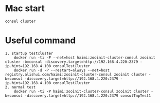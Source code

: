 # Mac start

    consul cluster

# Useful command

    1. startup testcluster
        docker run -ti -P --net=host haimi:zooinit-cluster-consul zooinit cluster -b=consul -discovery.target=http://192.168.4.220:2379 -ip.hint=192.168.4.108 consulTestCluster
        docker run -d -P --restart=always --net=host registry.alishui.com/haimi:zooinit-cluster-consul zooinit cluster -b=consul -discovery.target=http://192.168.4.220:2379 -ip.hint=192.168.4.108 consulTestCluster
    2. normal test
        docker run -ti -P haimi:zooinit-cluster-consul zooinit cluster -b=consul -discovery.target=http://192.168.4.220:2379 consulTmpTest1


